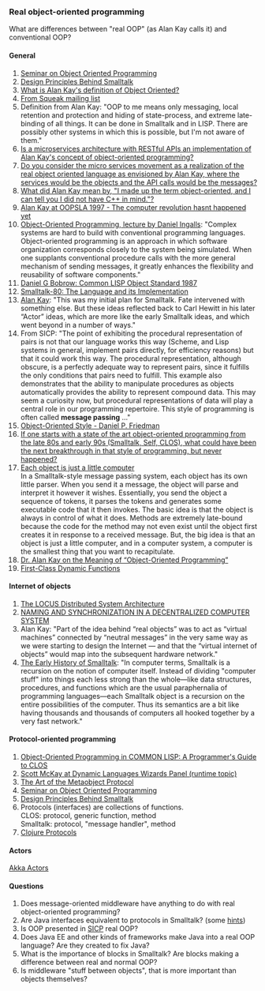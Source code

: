 ### Real object-oriented programming

What are differences between "real OOP" (as Alan Kay calls it) and conventional OOP?

#### General

1. [Seminar on Object Oriented Programming](https://www.youtube.com/watch?v=QjJaFG63Hlo)
2. [Design Principles Behind Smalltalk](https://www.cs.virginia.edu/~evans/cs655/readings/smalltalk.html)
3. [What is Alan Kay's definition of Object Oriented?](https://www.quora.com/What-is-Alan-Kays-definition-of-Object-Oriented)
4. [From Squeak mailing list](http://lists.squeakfoundation.org/pipermail/squeak-dev/1998-October/017019.html)
5. Definition from Alan Kay: "OOP to me means only messaging, local retention and protection and hiding of state-process, and extreme late-binding of all things. It can be done in Smalltalk and in LISP. There are possibly other systems in which this is possible, but I'm not aware of them."
6. [Is a microservices architecture with RESTful APIs an implementation of Alan Kay's concept of object-oriented programming?](https://www.quora.com/Is-a-microservices-architecture-with-RESTful-APIs-an-implementation-of-Alan-Kays-concept-of-object-oriented-programming)
7. [Do you consider the micro services movement as a realization of the real object oriented language as envisioned by Alan Kay, where the services would be the objects and the API calls would be the messages?](https://www.quora.com/Do-you-consider-the-micro-services-movement-as-a-realization-of-the-real-object-oriented-language-as-envisioned-by-Alan-Kay-where-the-services-would-be-the-objects-and-the-API-calls-would-be-the-messages)
8. [What did Alan Kay mean by, "I made up the term object-oriented, and I can tell you I did not have C++ in mind."?](https://www.quora.com/What-did-Alan-Kay-mean-by-I-made-up-the-term-object-oriented-and-I-can-tell-you-I-did-not-have-C++-in-mind)
9. [Alan Kay at OOPSLA 1997 - The computer revolution hasnt happened yet](https://www.youtube.com/watch?v=oKg1hTOQXoY)
10. [Object-Oriented Programming, lecture by Daniel Ingalls](https://www.youtube.com/watch?v=Ao9W93OxQ7U): "Complex systems are hard to build with conventional programming languages. Object-oriented programming is an approach in which software organization corresponds closely to the system being simulated. When one supplants conventional procedure calls with the more general mechanism of sending messages, it greatly enhances the flexibility and reusability of software components."
11. [Daniel G Bobrow: Common LISP Object Standard 1987](https://www.youtube.com/watch?v=1zS46_HWRMo)
12. [Smalltalk-80: The Language and its Implementation](http://stephane.ducasse.free.fr/FreeBooks/BlueBook/Bluebook.pdf)
13. [Alan Kay](https://www.quora.com/What-are-the-main-successes-of-the-AI-group-at-Xerox-PARC-during-the-70s-and-first-half-of-the-80s-How-much-influence-did-it-have-on-other-groups-like-Smalltalk-group-and-vice-versa/answer/Alan-Kay-11): "This was my initial plan for Smalltalk. Fate intervened with something else. But these ideas reflected back to Carl Hewitt in his later “Actor” ideas, which are more like the early Smalltalk ideas, and which went beyond in a number of ways."
14. From SICP: "The point of exhibiting the procedural representation of pairs is not that our language works this way (Scheme, and Lisp systems in general, implement pairs directly, for efficiency reasons) but that it could work this way. The procedural representation, although obscure, is a perfectly adequate way to represent pairs, since it fulfills the only conditions that pairs need to fulfill. This example also demonstrates that the ability to manipulate procedures as objects automatically provides the ability to represent compound data. This may seem a curiosity now, but procedural representations of data will play a central role in our programming repertoire. This style of programming is often called **message passing** ..."  
15. [Object-Oriented Style - Daniel P. Friedman](http://citeseerx.ist.psu.edu/viewdoc/download?doi=10.1.1.69.7199&rep=rep1&type=pdf)
16. [If one starts with a state of the art object-oriented programming from the late 80s and early 90s (Smalltalk, Self, CLOS), what could have been the next breakthrough in that style of programming, but never happened?](https://www.quora.com/If-one-starts-with-a-state-of-the-art-object-oriented-programming-from-the-late-80s-and-early-90s-Smalltalk-Self-CLOS-what-could-have-been-the-next-breakthrough-in-that-style-of-programming-but-never-happened)
17. [Each object is just a little computer](https://news.ycombinator.com/item?id=8677350)  
In a Smalltalk-style message passing system, each object has its own little parser. When you send it a message, the object will parse and interpret it however it wishes. Essentially, you send the object a sequence of tokens, it parses the tokens and generates some executable code that it then invokes. The basic idea is that the object is always in control of what it does. Methods are extremely late-bound because the code for the method may not even exist until the object first creates it in response to a received message. But, the big idea is that an object is just a little computer, and in a computer system, a computer is the smallest thing that you want to recapitulate.
18. [Dr. Alan Kay on the Meaning of “Object-Oriented Programming”](http://userpage.fu-berlin.de/~ram/pub/pub_jf47ht81Ht/doc_kay_oop_en)
19. [First-Class Dynamic Functions](docs/first-class-fns.png)

#### Internet of objects  

1. [The LOCUS Distributed System Architecture](https://www.amazon.com/Distributed-System-Architecture-Computer-Systems/dp/0262161028/ref=sr_1_4?ie=UTF8&qid=1514807872&sr=8-4&keywords=locus+system)  
2. [NAMING AND SYNCHRONIZATION IN A DECENTRALIZED COMPUTER SYSTEM](http://publications.csail.mit.edu/lcs/specpub.php?id=773)  
3. Alan Kay: "Part of the idea behind “real objects” was to act as “virtual machines” connected by “neutral messages” in the very same way as we were starting to design the Internet — and that the “virtual internet of objects” would map into the subsequent hardware network."  
4. [The Early History of Smalltalk](http://worrydream.com/EarlyHistoryOfSmalltalk/): "In computer terms, Smalltalk is a recursion on the notion of computer itself. Instead of dividing "computer stuff" into things each less strong than the whole—like data structures, procedures, and functions which are the usual paraphernalia of programming languages—each Smalltalk object is a recursion on the entire possibilities of the computer. Thus its semantics are a bit like having thousands and thousands of computers all hooked together by a very fast network."  


#### Protocol-oriented programming

1. [Object-Oriented Programming in COMMON LISP: A Programmer's Guide to CLOS](https://www.amazon.com/Object-Oriented-Programming-COMMON-LISP-Programmers/dp/0201175894)  
2. [Scott McKay at Dynamic Languages Wizards Panel (runtime topic)](https://www.youtube.com/watch?v=SjbtEnfm7_Q)  
3. [The Art of the Metaobject Protocol](https://www.amazon.com/Art-Metaobject-Protocol-Gregor-Kiczales/dp/0262610744/ref=sr_1_1?s=books&ie=UTF8&qid=1511408030&sr=1-1&keywords=metaobject+protocol)
4. [Seminar on Object Oriented Programming](https://www.youtube.com/watch?v=QjJaFG63Hlo)
5. [Design Principles Behind Smalltalk](https://www.cs.virginia.edu/~evans/cs655/readings/smalltalk.html)
6. Protocols (interfaces) are collections of functions.  
CLOS: protocol, generic function, method  
Smalltalk: protocol, "message handler", method  
7. [Clojure Protocols](https://clojure.org/reference/protocols)

#### Actors
[Akka Actors](https://doc.akka.io/docs/akka/current/actors.html)

#### Questions
1. Does message-oriented middleware have anything to do with real object-oriented programming?
2. Are Java interfaces equivalent to protocols in Smalltalk? (some [hints](https://en.wikipedia.org/wiki/Protocol_(object-oriented_programming)))  
3. Is OOP presented in [SICP](https://mitpress.mit.edu/sicp/full-text/book/book-Z-H-19.html#%_chap_3) real OOP?  
4. Does Java EE and other kinds of frameworks make Java into a real OOP language? Are they created to fix Java?
5. What is the importance of blocks in Smalltalk? Are blocks making a difference between real and normal OOP?   
6. Is middleware "stuff between objects", that is more important than objects themselves?
